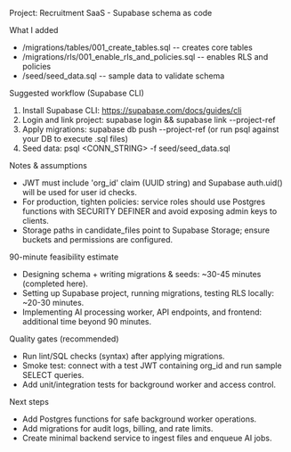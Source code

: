 Project: Recruitment SaaS - Supabase schema as code

What I added
- /migrations/tables/001_create_tables.sql  -- creates core tables
- /migrations/rls/001_enable_rls_and_policies.sql -- enables RLS and policies
- /seed/seed_data.sql -- sample data to validate schema

Suggested workflow (Supabase CLI)
1) Install Supabase CLI: https://supabase.com/docs/guides/cli
2) Login and link project: supabase login && supabase link --project-ref <ref>
3) Apply migrations:
   supabase db push --project-ref <ref>
   (or run psql against your DB to execute .sql files)
4) Seed data:
   psql <CONN_STRING> -f seed/seed_data.sql

Notes & assumptions
- JWT must include 'org_id' claim (UUID string) and Supabase auth.uid() will be used for user id checks.
- For production, tighten policies: service roles should use Postgres functions with SECURITY DEFINER and avoid exposing admin keys to clients.
- Storage paths in candidate_files point to Supabase Storage; ensure buckets and permissions are configured.

90-minute feasibility estimate
- Designing schema + writing migrations & seeds: ~30-45 minutes (completed here).
- Setting up Supabase project, running migrations, testing RLS locally: ~20-30 minutes.
- Implementing AI processing worker, API endpoints, and frontend: additional time beyond 90 minutes.

Quality gates (recommended)
- Run lint/SQL checks (syntax) after applying migrations.
- Smoke test: connect with a test JWT containing org_id and run sample SELECT queries.
- Add unit/integration tests for background worker and access control.

Next steps
- Add Postgres functions for safe background worker operations.
- Add migrations for audit logs, billing, and rate limits.
- Create minimal backend service to ingest files and enqueue AI jobs.
